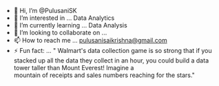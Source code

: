 - 👋 Hi, I’m @PulusaniSK
- 👀 I’m interested in ... Data Analytics 
- 🌱 I’m currently learning ... Data Analysis 
- 💞️ I’m looking to collaborate on ...
- 📫 How to reach me ... pulusanisaikrishna@gmail.com
- ⚡ Fun fact: ... " Walmart's data collection game is so strong that if you stacked up all the data they 
                    collect in an hour, you could build a data tower taller than Mount Everest! Imagine a     
                     mountain of receipts and sales numbers reaching for the stars."
<!---
PulusaniSK/PulusaniSK is a ✨ special ✨ repository because its `README.md` (this file) appears on your GitHub profile.
You can click the Preview link to take a look at your changes.
--->
